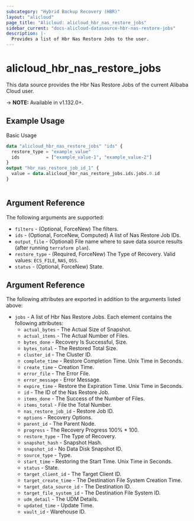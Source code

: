 ```yaml
---
subcategory: "Hybrid Backup Recovery (HBR)"
layout: "alicloud"
page_title: "Alicloud: alicloud_hbr_nas_restore_jobs"
sidebar_current: "docs-alicloud-datasource-hbr-nas-restore-jobs"
description: |-
  Provides a list of Hbr Nas Restore Jobs to the user.
---
```


# alicloud\_hbr\_nas\_restore\_jobs

This data source provides the Hbr Nas Restore Jobs of the current Alibaba Cloud user.

-> **NOTE:** Available in v1.132.0+.

## Example Usage

Basic Usage

```terraform
data "alicloud_hbr_nas_restore_jobs" "ids" {
  restore_type = "example_value"
  ids          = ["example_value-1", "example_value-2"]
}
output "hbr_nas_restore_job_id_1" {
  value = data.alicloud_hbr_nas_restore_jobs.ids.jobs.0.id
}
            
```

## Argument Reference

The following arguments are supported:

* `filters` - (Optional, ForceNew) The filters.
* `ids` - (Optional, ForceNew, Computed)  A list of Nas Restore Job IDs.
* `output_file` - (Optional) File name where to save data source results (after running `terraform plan`).
* `restore_type` - (Required, ForceNew) The Type of Recovery. Valid values: `ECS_FILE`, `NAS`, `OSS`.
* `status` - (Optional, ForceNew) State.

## Argument Reference

The following attributes are exported in addition to the arguments listed above:

* `jobs` - A list of Hbr Nas Restore Jobs. Each element contains the following attributes:
	* `actual_bytes` - The Actual Size of Snapshot.
	* `actual_items` - The Actual Number of Files.
	* `bytes_done` - Recovery Is Successful, Size.
	* `bytes_total` - The Restored Total Size.
	* `cluster_id` - The Cluster ID.
	* `complete_time` - Restore Completion Time. Unix Time in Seconds.
	* `create_time` - Creation Time.
	* `error_file` - The Error File.
	* `error_message` - Error Message.
	* `expire_time` - Restore the Expiration Time. Unix Time in Seconds.
	* `id` - The ID of the Nas Restore Job.
	* `items_done` - The Success of the Number of Files.
	* `items_total` - File the Total Number.
	* `nas_restore_job_id` - Restore Job ID.
	* `options` - Recovery Options.
	* `parent_id` - The Parent Node.
	* `progress` - The Recovery Progress 100% * 100.
	* `restore_type` - The Type of Recovery.
	* `snapshot_hash` - Snapshot Hash.
	* `snapshot_id` - No Data Disk Snapshot ID.
	* `source_type` - Type.
	* `start_time` - Restoring the Start Time. Unix Time in Seconds.
	* `status` - State.
	* `target_client_id` - The Target Client ID.
	* `target_create_time` - The Destination File System Creation Time.
	* `target_data_source_id` - The Destination ID.
	* `target_file_system_id` - The Destination File System ID.
	* `udm_detail` - The UDM Details.
	* `updated_time` - Update Time.
	* `vault_id` - Warehouse ID.